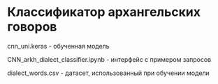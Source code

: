 # Классификатор архангельских говоров
  cnn_uni.keras - обученная модель
  
  CNN_arkh_dialect_classifier.ipynb - интерфейс с примером запросов

  dialect_words.csv - датасет, использованный при обучении модели

